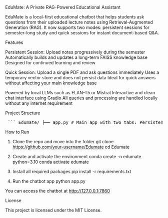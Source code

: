 EduMate: A Private RAG-Powered Educational Assistant

EduMate is a local-first educational chatbot that helps students ask questions from their uploaded lecture notes using Retrieval-Augmented Generation (RAG). It now supports two modes: persistent sessions for semester-long study and quick sessions for instant document-based Q&A.

Features

Persistent Session:
Upload notes progressively during the semester
Automatically builds and updates a long-term FAISS knowledge base
Designed for continued learning and review

Quick Session:
Upload a single PDF and ask questions immediately
Uses a temporary vector store and does not persist data
Ideal for quick answers without affecting your main knowledge base

Powered by local LLMs such as FLAN-T5 or Mistral
Interactive and clean chat interface using Gradio
All queries and processing are handled locally without any internet requirement

Project Structure
<pre> ``` Edumate/ ├── app.py # Main app with two tabs: Persistent & Quick session ├── document_utils.py # Handles PDF/DOCX parsing and chunking ├── llm_generate.py # Generates answers using local LLM (FLAN-T5/Mistral) ├── persistent_store.py # Adds and queries data in the persistent FAISS store ├── quick_index.py # Temporary FAISS store for quick PDF sessions ├── vector_store/ # Stores persistent FAISS index for semester sessions ├── data/ # (Optional) Folder where users can store uploaded notes ├── logs/ # Markdown log of chat sessions (auto-generated) ├── README.md # Project overview and instructions ├── requirements.txt # All dependencies └── .gitignore # Standard Git ignore rules ``` </pre>

How to Run

1. Clone the repo and move into the folder
   git clone https://github.com/your-username/Edumate
   cd Edumate

2. Create and activate the environment
   conda create -n edumate python=3.10
   conda activate edumate

3. Install all required packages
   pip install -r requirements.txt

4. Run the chatbot app
   python app.py

You can access the chatbot at http://127.0.0.1:7860

License

This project is licensed under the MIT License.